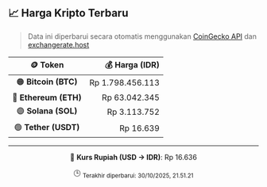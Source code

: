 

<!-- HARGA_KRIPTO -->
## 📈 Harga Kripto Terbaru

> Data ini diperbarui secara otomatis menggunakan [CoinGecko API](https://www.coingecko.com/) dan [exchangerate.host](https://exchangerate.host/)

<div align="center">

| 🪙 Token | 💰 Harga (IDR) |
|:------:|---------------:|
| 🟠 **Bitcoin (BTC)**   | Rp 1.798.456.113 |
| 🔵 **Ethereum (ETH)**  | Rp 63.042.345 |
| 🟣 **Solana (SOL)**    | Rp 3.113.752 |
| 🟢 **Tether (USDT)**   | Rp 16.639 |

---

💱 **Kurs Rupiah (USD → IDR)**: Rp 16.636

🕒 <sub>Terakhir diperbarui: 30/10/2025, 21.51.21</sub>

</div>
<!-- /HARGA_KRIPTO -->